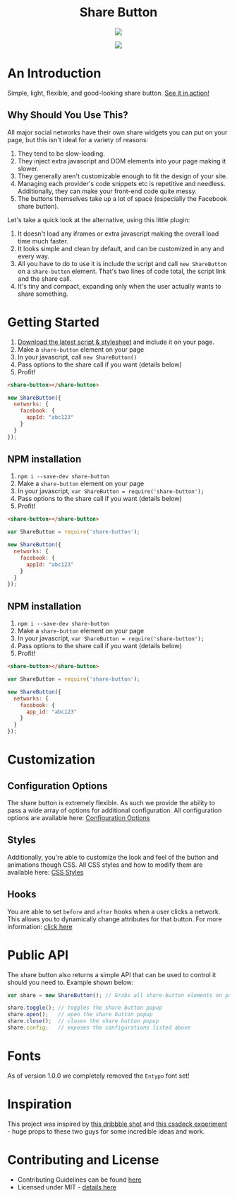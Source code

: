 <h1 align="center">Share Button</h1>

<p align="center">
  <img src="https://cldup.com/K3-R0bY2T8.gif"/>
</p>
<p align="center">
  <a title="Build Status" href="https://travis-ci.org/carrot/share-button">
    <img src="http://img.shields.io/travis/carrot/share-button.svg?style=flat-square"/>
  </a>
</p>

# An Introduction
Simple, light, flexible, and good-looking share button. [See it in action!](http://sharebutton.co/)

## Why Should You Use This?
All major social networks have their own share widgets you can put on your page, but this isn't ideal for a variety of reasons:

1. They tend to be slow-loading.
2. They inject extra javascript and DOM elements into your page making it slower.
3. They generally aren't customizable enough to fit the design of your site.
4. Managing each provider's code snippets etc is repetitive and needless. Additionally, they can make your front-end code quite messy.
5. The buttons themselves take up a lot of space (especially the Facebook share button).

Let's take a quick look at the alternative, using this little plugin:

1. It doesn't load any iframes or extra javascript making the overall load time much faster.
2. It looks simple and clean by default, and can be customized in any and every way.
3. All you have to do to use it is include the script and call `new ShareButton` on a `share-button` element. That's two lines of code total, the script link and the share call.
4. It's tiny and compact, expanding only when the user actually wants to share something.

# Getting Started
1. [Download the latest script & stylesheet](https://github.com/carrot/share-button/releases) and include it on your page.
2. Make a `share-button` element on your page
3. In your javascript, call `new ShareButton()`
4. Pass options to the share call if you want (details below)
5. Profit!

```html
<share-button></share-button>
```

```js
new ShareButton({
  networks: {
    facebook: {
      appId: "abc123"
    }
  }
});
```

## NPM installation

1. ```npm i --save-dev share-button```
2. Make a `share-button` element on your page
3. In your javascript, ```var ShareButton = require('share-button');```
4. Pass options to the share call if you want (details below)
5. Profit!

```html
<share-button></share-button>
```

```js
var ShareButton = require('share-button');

new ShareButton({
  networks: {
    facebook: {
      appId: "abc123"
    }
  }
});
```

## NPM installation

1. ```npm i --save-dev share-button```
2. Make a `share-button` element on your page
3. In your javascript, ```var ShareButton = require('share-button');```
4. Pass options to the share call if you want (details below)
5. Profit!

```html
<share-button></share-button>
```

```js
var ShareButton = require('share-button');

new ShareButton({
  networks: {
    facebook: {
      app_id: "abc123"
    }
  }
});
```

# Customization
## Configuration Options
The share button is extremely flexible. As such we provide the ability to pass a wide array of options for additional configuration. All configuration options are available here: [Configuration Options](https://github.com/carrot/share-button/blob/master/docs/configuration-options.md)

## Styles
Additionally, you're able to customize the look and feel of the button and animations though CSS. All CSS styles and how to modify them are available here: [CSS Styles](https://github.com/carrot/share-button/blob/master/docs/styles.md)

## Hooks
You are able to set `before` and `after` hooks when a user clicks a network. This allows you to dynamically change attributes for that button. For more information: [click here](https://github.com/carrot/share-button/blob/master/docs/network-hooks.md)

# Public API
The share button also returns a simple API that can be used to control it should you need to. Example shown below:

```js
var share = new ShareButton(); // Grabs all share-button elements on page

share.toggle(); // toggles the share button popup
share.open();   // open the share button popup
share.close();  // closes the share button popup
share.config;   // exposes the configurations listed above
```

# Fonts
As of version 1.0.0 we completely removed the `Entypo` font set!

# Inspiration
This project was inspired by [this dribbble shot](http://dribbble.com/shots/1072278) and [this cssdeck experiment](http://cssdeck.com/labs/css-social-share-button) - huge props to these two guys for some incredible ideas and work.

# Contributing and License
- Contributing Guidelines can be found [here](https://github.com/carrot/share-button/blob/master/CONTRIBUTING.md)
- Licensed under MIT - [details here](https://github.com/carrot/share-button/blob/master/LICENSE)
